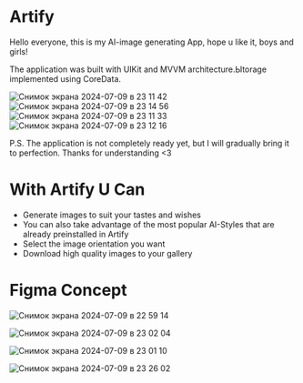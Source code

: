 # Artify 
Hello everyone, this is my AI-image generating App, hope u like it, boys and girls!

The application was built with UIKit and MVVM architecture.Ыtorage implemented using CoreData.

![Снимок экрана 2024-07-09 в 23 11 42](https://github.com/H8K-iOS/Artify/assets/147388544/147e94aa-573b-4ae1-8c84-5b480048c411)
![Снимок экрана 2024-07-09 в 23 14 56](https://github.com/H8K-iOS/Artify/assets/147388544/cc894c7c-6718-4c26-97b6-fb41d9010807)
![Снимок экрана 2024-07-09 в 23 11 33](https://github.com/H8K-iOS/Artify/assets/147388544/0a774fbf-fe46-46b8-9608-98bebcde2e96)
![Снимок экрана 2024-07-09 в 23 12 16](https://github.com/H8K-iOS/Artify/assets/147388544/4be03fe0-841e-4afa-9778-ca54efc6e2a1)

P.S. The application is not completely ready yet, but I will gradually bring it to perfection. Thanks for understanding <3

# With Artify U Can
- Generate images to suit your tastes and wishes
- You can also take advantage of the most popular AI-Styles that are already preinstalled in Artify
- Select the image orientation you want 
- Download high quality images to your gallery

# Figma Concept
![Снимок экрана 2024-07-09 в 22 59 14](https://github.com/H8K-iOS/Artify/assets/147388544/896c5034-5fca-4b81-8755-4045d3f425e2)


![Снимок экрана 2024-07-09 в 23 02 04](https://github.com/H8K-iOS/Artify/assets/147388544/9ba360bb-a3cb-4cd2-90bf-bd43a9f84e29)



![Снимок экрана 2024-07-09 в 23 01 10](https://github.com/H8K-iOS/Artify/assets/147388544/75721c6e-2b09-4995-b62f-52244f215ad5)


![Снимок экрана 2024-07-09 в 23 26 02](https://github.com/H8K-iOS/Artify/assets/147388544/255a703e-5647-4620-b5e3-5d3d851377be)
